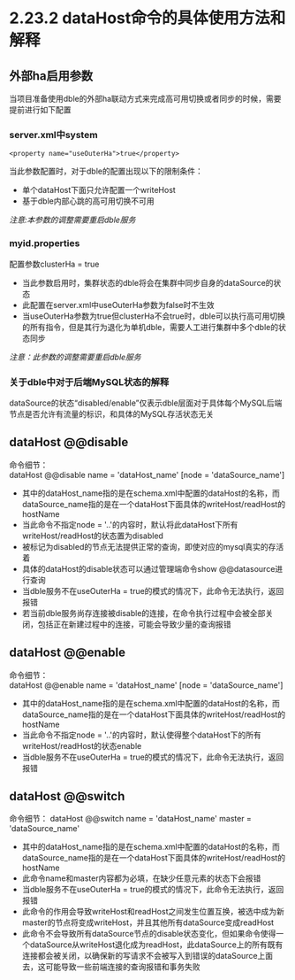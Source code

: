 # 2.23.2 dataHost命令的具体使用方法和解释

## 外部ha启用参数
当项目准备使用dble的外部ha联动方式来完成高可用切换或者同步的时候，需要提前进行如下配置
### server.xml中system   
```
<property name="useOuterHa">true</property>
```
当此参数配置时，对于dble的配置出现以下的限制条件：
+ 单个dataHost下面只允许配置一个writeHost
+ 基于dble内部心跳的高可用切换不可用

*注意:本参数的调整需要重启dble服务*  
### myid.properties
配置参数clusterHa = true
+ 当此参数启用时，集群状态的dble将会在集群中同步自身的dataSource的状态
+ 此配置在server.xml中useOuterHa参数为false时不生效
+ 当useOuterHa参数为true但clusterHa不会true时，dble可以执行高可用切换的所有指令，但是其行为退化为单机dble，需要人工进行集群中多个dble的状态同步

*注意：此参数的调整需要重启dble服务*

### 关于dble中对于后端MySQL状态的解释
dataSource的状态“disabled/enable”仅表示dble层面对于具体每个MySQL后端节点是否允许有流量的标识，和具体的MySQL存活状态无关
## dataHost @@disable
命令细节：  
dataHost @@disable name = 'dataHost_name' [node = 'dataSource_name']  
  
+ 其中的dataHost_name指的是在schema.xml中配置的dataHost的名称，而dataSource_name指的是在一个dataHost下面具体的writeHost/readHost的hostName
+ 当此命令不指定node = '..'的内容时，默认将此dataHost下所有writeHost/readHost的状态置为disabled
+ 被标记为disabled的节点无法提供正常的查询，即使对应的mysql真实的存活着
+ 具体的dataHost的disable状态可以通过管理端命令show @@datasource进行查询
+ 当dble服务不在useOuterHa = true的模式的情况下，此命令无法执行，返回报错
+ 若当前dble服务尚存连接被disable的连接，在命令执行过程中会被全部关闭，包括正在新建过程中的连接，可能会导致少量的查询报错

## dataHost @@enable
命令细节：  
dataHost @@enable name = 'dataHost_name' [node = 'dataSource_name'] 

+ 其中的dataHost_name指的是在schema.xml中配置的dataHost的名称，而dataSource_name指的是在一个dataHost下面具体的writeHost/readHost的hostName
+ 当此命令不指定node = '..'的内容时，默认使得整个dataHost下的所有writeHost/readHost的状态enable
+ 当dble服务不在useOuterHa = true的模式的情况下，此命令无法执行，返回报错


## dataHost @@switch
命令细节：
dataHost @@switch name = 'dataHost_name' master = 'dataSource_name'

+ 其中的dataHost_name指的是在schema.xml中配置的dataHost的名称，而dataSource_name指的是在一个dataHost下面具体的writeHost/readHost的hostName
+ 此命令name和master内容都为必填，在缺少任意元素的状态下会报错
+ 当dble服务不在useOuterHa = true的模式的情况下，此命令无法执行，返回报错
+ 此命令的作用会导致writeHost和readHost之间发生位置互换，被选中成为新master的节点将变成writeHost，并且其他所有dataSource变成readHost
+ 此命令不会导致所有dataSource节点的disable状态变化，但如果命令使得一个dataSource从writeHost退化成为readHost，此dataSource上的所有既有连接都会被关闭，以确保新的写请求不会被写入到错误的dataSource上面去，这可能导致一些前端连接的查询报错和事务失败


